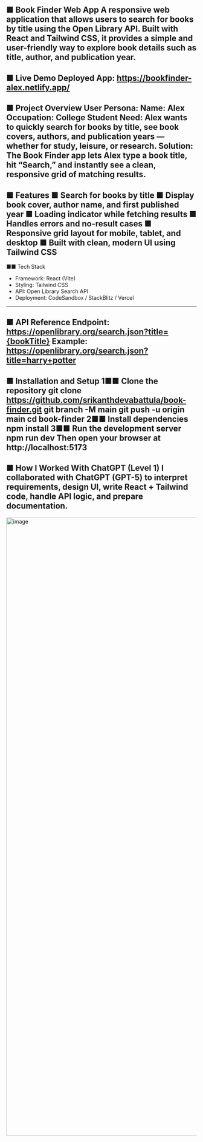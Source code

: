■ Book Finder Web App
A responsive web application that allows users to search for books by title using the Open Library
API.
Built with React and Tailwind CSS, it provides a simple and user-friendly way to explore book
details
such as title, author, and publication year.
---
■ Live Demo
Deployed App: https://bookfinder-alex.netlify.app/
---
■ Project Overview
User Persona:
Name: Alex
Occupation: College Student
Need: Alex wants to quickly search for books by title, see book covers, authors, and publication
years —
whether for study, leisure, or research.
Solution:
The Book Finder app lets Alex type a book title, hit “Search,” and instantly see a clean, responsive
grid
of matching results.
---
■ Features
■ Search for books by title
■ Display book cover, author name, and first published year
■ Loading indicator while fetching results
■ Handles errors and no-result cases
■ Responsive grid layout for mobile, tablet, and desktop
■ Built with clean, modern UI using Tailwind CSS
---
■■ Tech Stack
- Framework: React (Vite)
- Styling: Tailwind CSS
- API: Open Library Search API
- Deployment: CodeSandbox / StackBlitz / Vercel
---
■ API Reference
Endpoint: https://openlibrary.org/search.json?title={bookTitle}
Example: https://openlibrary.org/search.json?title=harry+potter
---
■ Installation and Setup
1■■ Clone the repository
git clone https://github.com/srikanthdevabattula/book-finder.git
git branch -M main
git push -u origin main
cd book-finder
2■■ Install dependencies
npm install
3■■ Run the development server
npm run dev
Then open your browser at http://localhost:5173
---
■ How I Worked With ChatGPT (Level 1)
I collaborated with ChatGPT (GPT-5) to interpret requirements, design UI, write React + Tailwind
code,
handle API logic, and prepare documentation.
---
<img width="3157" height="1630" alt="image" src="https://github.com/user-attachments/assets/17ed08f1-12f7-4cb0-a6b0-e87f194df386" />


